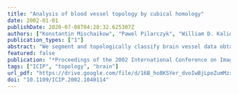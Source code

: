 ```yaml
---
title: "Analysis of blood vessel topology by cubical homology"
date: 2002-01-01
publishDate: 2020-07-08T04:28:32.625307Z
authors: ["Konstantin Mischaikow", "Pawel Pilarczyk", "William D. Kalies", "Marc Niethammer", "Andrew Stein", "Allen R. Tannenbaum"]
publication_types: ["1"]
abstract: "We segment and topologically classify brain vessel data obtained from magnetic resonance angiography (MRA). The segmentation is done adaptively and the classification by means of cubical homology, i.e. the computation of homology groups. In this way the number of connected components; (measured by H/sub 0/), the tunnels (given by H/sub 1/) and the voids (given by H/sub 2/) are determined, resulting in a topological characterization of the blood vessels."
featured: false
publication: "*Proceedings of the 2002 International Conference on Image Processing, ICIP 2002, Rochester, New York, USA, September 22-25, 2002*"
tags: ["ICIP", "topology", "brain"]
url_pdf: "https://drive.google.com/file/d/16B_ho8KSYer_dvoIwBjLpeZumMzxb3TM"
doi: "10.1109/ICIP.2002.1040114"
---
```


